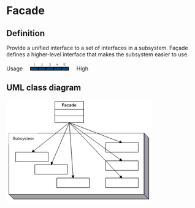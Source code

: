 # Facade

## Definition
Provide a unified interface to a set of interfaces in a subsystem. Façade defines a higher-level interface that makes the subsystem easier to use.
<BR>

Usage     ![Usage](../../../docs/Pictures/Usage5.png)     High

## UML class diagram
![GitHub Logo](../../../docs/Pictures/DesignPatterns/facade.gif)
